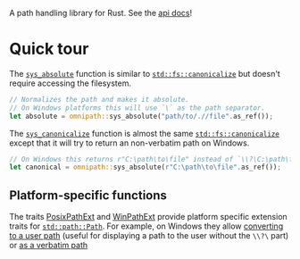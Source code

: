 A path handling library for Rust. See the [api docs](https://docs.rs/omnipath/latest/omnipath/)!

# Quick tour

The [`sys_absolute`](https://docs.rs/omnipath/0.1.5/omnipath/fn.sys_absolute.html) function is similar to [`std::fs::canonicalize`](https://doc.rust-lang.org/std/fs/fn.canonicalize.html)
but doesn't require accessing the filesystem.

```rust
// Normalizes the path and makes it absolute.
// On Windows platforms this will use `\` as the path separator.
let absolute = omnipath::sys_absolute("path/to/.//file".as_ref());
```

The [`sys_canonicalize`](https://docs.rs/omnipath/0.1.5/omnipath/fn.sys_canonicalize.html) function is almost the same [`std::fs::canonicalize`](https://doc.rust-lang.org/std/fs/fn.canonicalize.html)
except that it will try to return an non-verbatim path on Windows.

```rust
// On Windows this returns r"C:\path\to\file" instead of `\\?\C:\path\file`
let canonical = omnipath::sys_absolute(r"C:\path\to\file".as_ref());
```

## Platform-specific functions

The traits [PosixPathExt](https://docs.rs/omnipath/0.1.5/omnipath/posix/trait.PosixPathExt.html) and
[WinPathExt](https://docs.rs/omnipath/0.1.5/omnipath/windows/trait.WinPathExt.html) provide platform
specific extension traits for [`std::path::Path`](https://doc.rust-lang.org/std/path/struct.Path.html). For example, on Windows they allow [converting
to a user path](https://docs.rs/omnipath/0.1.5/omnipath/windows/trait.WinPathExt.html#tymethod.to_winuser_path)
(useful for displaying a path to the user without the `\\?\` part)
or [as a verbatim path](https://docs.rs/omnipath/0.1.5/omnipath/windows/trait.WinPathExt.html#tymethod.to_verbatim)
